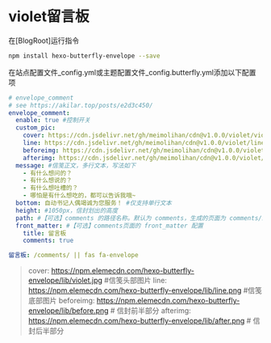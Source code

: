 # violet留言板

在[BlogRoot]运行指令

```bash
npm install hexo-butterfly-envelope --save
```

在站点配置文件_config.yml或主题配置文件_config.butterfly.yml添加以下配置项

```yaml
# envelope_comment
# see https://akilar.top/posts/e2d3c450/
envelope_comment:
  enable: true #控制开关
  custom_pic:      
    cover: https://cdn.jsdelivr.net/gh/meimolihan/cdn@v1.0.0/violet/violet.webp #信笺头部图片
    line: https://cdn.jsdelivr.net/gh/meimolihan/cdn@v1.0.0/violet/line.png #信笺底部图片
    beforeimg: https://cdn.jsdelivr.net/gh/meimolihan/cdn@v1.0.0/violet/before.png # 信封前半部分
    afterimg: https://cdn.jsdelivr.net/gh/meimolihan/cdn@v1.0.0/violet/after.png # 信封后半部分
  message: #信笺正文，多行文本，写法如下
    - 有什么想问的？
    - 有什么想说的？
    - 有什么想吐槽的？
    - 哪怕是有什么想吃的，都可以告诉我哦~
  bottom: 自动书记人偶竭诚为您服务！ #仅支持单行文本
  height: #1050px，信封划出的高度
  path: #【可选】comments 的路径名称。默认为 comments，生成的页面为 comments/index.html
  front_matter: #【可选】comments页面的 front_matter 配置
    title: 留言板
    comments: true
```

```yaml
留言板: /comments/ || fas fa-envelope
```

>    cover: https://npm.elemecdn.com/hexo-butterfly-envelope/lib/violet.jpg #信笺头部图片
>    line: https://npm.elemecdn.com/hexo-butterfly-envelope/lib/line.png #信笺底部图片
>    beforeimg: https://npm.elemecdn.com/hexo-butterfly-envelope/lib/before.png # 信封前半部分
>    afterimg: https://npm.elemecdn.com/hexo-butterfly-envelope/lib/after.png # 信封后半部分